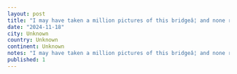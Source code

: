 ```yaml
---
layout: post
title: "I may have taken a million pictures of this bridgeâ¦ and none really do it justice. To the curious (read: my parents) Iâve made it to NYC. Stay tuned for regularly scheduled coffee and building pho"
date: "2024-11-18"
city: Unknown
country: Unknown
continent: Unknown
notes: "I may have taken a million pictures of this bridgeâ¦ and none really do it justice. To the curious (read: my parents) Iâve made it to NYC. Stay tuned for regularly scheduled coffee and building photos."
published: 1
---
```

